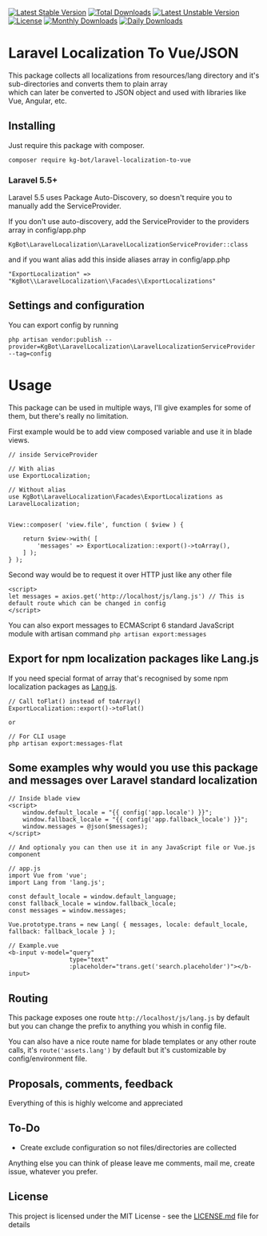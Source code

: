 [![Latest Stable Version](https://poser.pugx.org/kg-bot/laravel-localization-to-vue/v/stable)](https://packagist.org/packages/kg-bot/laravel-localization-to-vue)
[![Total Downloads](https://poser.pugx.org/kg-bot/laravel-localization-to-vue/downloads)](https://packagist.org/packages/kg-bot/laravel-localization-to-vue)
[![Latest Unstable Version](https://poser.pugx.org/kg-bot/laravel-localization-to-vue/v/unstable)](https://packagist.org/packages/kg-bot/laravel-localization-to-vue)
[![License](https://poser.pugx.org/kg-bot/laravel-localization-to-vue/license)](https://packagist.org/packages/kg-bot/laravel-localization-to-vue)
[![Monthly Downloads](https://poser.pugx.org/kg-bot/laravel-localization-to-vue/d/monthly)](https://packagist.org/packages/kg-bot/laravel-localization-to-vue)
[![Daily Downloads](https://poser.pugx.org/kg-bot/laravel-localization-to-vue/d/daily)](https://packagist.org/packages/kg-bot/laravel-localization-to-vue)

# Laravel Localization To Vue/JSON

This package collects all localizations from resources/lang directory and it's sub-directories and converts them to plain array  
which can later be converted to JSON object and used with libraries like Vue, Angular, etc.

## Installing

Just require this package with composer.

```
composer require kg-bot/laravel-localization-to-vue
```

### Laravel 5.5+

Laravel 5.5 uses Package Auto-Discovery, so doesn't require you to manually add the ServiceProvider.

If you don't use auto-discovery, add the ServiceProvider to the providers array in config/app.php
``` 
KgBot\LaravelLocalization\LaravelLocalizationServiceProvider::class
```

and if you want alias add this inside aliases array in config/app.php
```
"ExportLocalization" => "KgBot\\LaravelLocalization\\Facades\\ExportLocalizations"
```

## Settings and configuration

You can export config by running 

```
php artisan vendor:publish --provider=KgBot\LaravelLocalization\LaravelLocalizationServiceProvider --tag=config
```

# Usage

This package can be used in multiple ways, I'll give examples for some of them, but there's really no limitation.

First example would be to add view composed variable and use it in blade views.

```
// inside ServiceProvider

// With alias
use ExportLocalization;

// Without alias
use KgBot\LaravelLocalization\Facades\ExportLocalizations as LaravelLocalization;


View::composer( 'view.file', function ( $view ) {

    return $view->with( [
        'messages' => ExportLocalization::export()->toArray(),
    ] );
} );
```

Second way would be to request it over HTTP just like any other file

```
<script>
let messages = axios.get('http://localhost/js/lang.js') // This is default route which can be changed in config
</script>
```

You can also export messages to ECMAScript 6 standard JavaScript module with artisan command
```` php artisan export:messages ````

## Export for npm localization packages like Lang.js
If you need special format of array that's recognised by some npm localization packages as [Lang.js](https://github.com/rmariuzzo/Lang.js).

```
// Call toFlat() instead of toArray()
ExportLocalization::export()->toFlat()

or

// For CLI usage
php artisan export:messages-flat

```

## Some examples why would you use this package and messages over Laravel standard localization

```
// Inside blade view
<script>
    window.default_locale = "{{ config('app.locale') }}";
    window.fallback_locale = "{{ config('app.fallback_locale') }}";
    window.messages = @json($messages);
</script>

// And optionaly you can then use it in any JavaScript file or Vue.js component

// app.js
import Vue from 'vue';
import Lang from 'lang.js';

const default_locale = window.default_language;
const fallback_locale = window.fallback_locale;
const messages = window.messages;

Vue.prototype.trans = new Lang( { messages, locale: default_locale, fallback: fallback_locale } );

// Example.vue
<b-input v-model="query"
                 type="text"
                 :placeholder="trans.get('search.placeholder')"></b-input>
``` 

## Routing

This package exposes one route `http://localhost/js/lang.js` by default but you can change the prefix to anything you whish in config file.  

You can also have a nice route name for blade templates or any other route calls, it's `route('assets.lang')` by default but it's customizable by config/environment file.

## Proposals, comments, feedback

Everything of this is highly welcome and appreciated

## To-Do

+ Create exclude configuration so not files/directories are collected

Anything else you can think of please leave me comments, mail me, create issue, whatever you prefer.

## License

This project is licensed under the MIT License - see the [LICENSE.md](LICENSE.md) file for details
